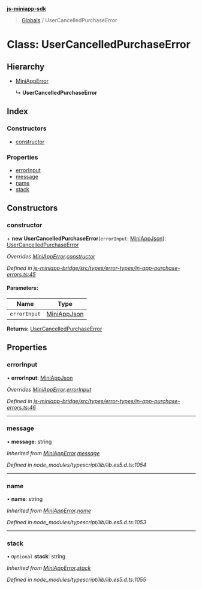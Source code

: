 **[js-miniapp-sdk](../README.md)**

> [Globals](../README.md) / UserCancelledPurchaseError

# Class: UserCancelledPurchaseError

## Hierarchy

* [MiniAppError](miniapperror.md)

  ↳ **UserCancelledPurchaseError**

## Index

### Constructors

* [constructor](usercancelledpurchaseerror.md#constructor)

### Properties

* [errorInput](usercancelledpurchaseerror.md#errorinput)
* [message](usercancelledpurchaseerror.md#message)
* [name](usercancelledpurchaseerror.md#name)
* [stack](usercancelledpurchaseerror.md#stack)

## Constructors

### constructor

\+ **new UserCancelledPurchaseError**(`errorInput`: [MiniAppJson](../interfaces/miniappjson.md)): [UserCancelledPurchaseError](usercancelledpurchaseerror.md)

*Overrides [MiniAppError](miniapperror.md).[constructor](miniapperror.md#constructor)*

*Defined in [js-miniapp-bridge/src/types/error-types/in-app-purchase-errors.ts:45](https://github.com/rakutentech/js-miniapp/blob/759cace/js-miniapp-bridge/src/types/error-types/in-app-purchase-errors.ts#L45)*

#### Parameters:

Name | Type |
------ | ------ |
`errorInput` | [MiniAppJson](../interfaces/miniappjson.md) |

**Returns:** [UserCancelledPurchaseError](usercancelledpurchaseerror.md)

## Properties

### errorInput

•  **errorInput**: [MiniAppJson](../interfaces/miniappjson.md)

*Overrides [MiniAppError](miniapperror.md).[errorInput](miniapperror.md#errorinput)*

*Defined in [js-miniapp-bridge/src/types/error-types/in-app-purchase-errors.ts:46](https://github.com/rakutentech/js-miniapp/blob/759cace/js-miniapp-bridge/src/types/error-types/in-app-purchase-errors.ts#L46)*

___

### message

•  **message**: string

*Inherited from [MiniAppError](miniapperror.md).[message](miniapperror.md#message)*

*Defined in node_modules/typescript/lib/lib.es5.d.ts:1054*

___

### name

•  **name**: string

*Inherited from [MiniAppError](miniapperror.md).[name](miniapperror.md#name)*

*Defined in node_modules/typescript/lib/lib.es5.d.ts:1053*

___

### stack

• `Optional` **stack**: string

*Inherited from [MiniAppError](miniapperror.md).[stack](miniapperror.md#stack)*

*Defined in node_modules/typescript/lib/lib.es5.d.ts:1055*
